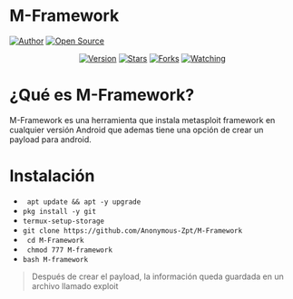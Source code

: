 # M-Framework
<a href="https://github.com/Anonymous-Zpt"><img title="Author" src="https://img.shields.io/badge/Author-Anonymous%20Zpt-svg?style=for-the-badge&logo=github"></a>
<a href="#"><img title="Open Source" src="https://img.shields.io/badge/Open%20Source-%E2%9D%A4-green?style=for-the-badge"></a>
<div align="center">
<a href="#"><img title="Version" src="https://img.shields.io/badge/Version-0.2-green.svg?style=flat-square"></a>
<a href="https://github.com/Anonymous-Zpt/M-Framework/stargazers/"><img title="Stars" src="https://img.shields.io/github/stars/Anonymous-Zpt/M-Framework?color=red&style=flat-square"></a>
<a href="https://github.com/Anonymous-Zpt/M-Framework/network/members"><img title="Forks" src="https://img.shields.io/github/forks/Anonymous-Zpt/M-Framework?color=red&style=flat-square"></a>
<a href="https://github.com/Anonymous-Zpt/M-Framework/watchers"><img title="Watching" src="https://img.shields.io/github/watchers/Anonymous-Zpt/M-Framework?label=Watchers&color=blue&style=flat-square"></a>
</div>

# ¿Qué es M-Framework? 
M-Framework es una herramienta que instala metasploit framework en cualquier versión Android que ademas tiene una opción de crear un payload para android.
# Instalación 

* ` apt update && apt -y upgrade` 
* ` pkg install -y git `
* ` termux-setup-storage `
* ` git clone https://github.com/Anonymous-Zpt/M-Framework `
* ` cd M-Framework`
* ` chmod 777 M-framework`
* ` bash M-framework `

> Después de crear el payload, la información queda guardada en un archivo llamado exploit
